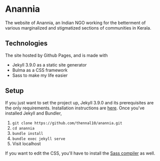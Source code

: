 # Anannia

The website of Anannia, an Indian NGO working for the betterment of various marginalized
and stigmatized sections of communities in Kerala.

## Technologies
The site hosted by Github Pages, and is made with 
* Jekyll 3.9.0 as a static site generator
* Bulma as a CSS framework
* Sass to make my life easier

## Setup
If you just want to set the project up, Jekyll 3.9.0 and its prerequisites are the only requirements.
Installation instructions are [here](https://jekyllrb.com/docs/installation/). Once you've installed Jekyll and Bundler,

1. `git clone https://github.com/thennal10/anannia.git`
1. `cd anannia`
1. `bundle install`
1. `bundle exec jekyll serve`
1. Visit localhost

If you want to edit the CSS, you'll have to install the [Sass compiler](https://sass-lang.com/install) as well.
